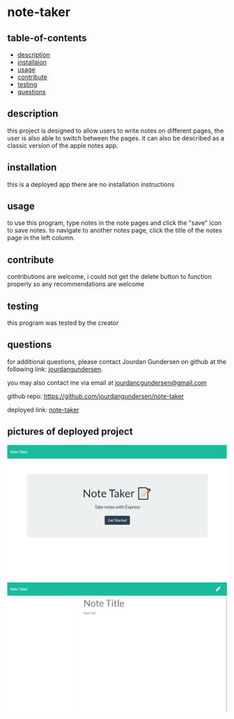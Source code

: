 # note-taker

## table-of-contents

- [description](#description)
- [installaion](#installation)
- [usage](#usage)
- [contribute](#contribute)
- [testing](#testing)
- [questions](#questions)

## description

this project is designed to allow users to write notes on different pages, the user is also able to switch between the pages. it can also be described as a classic version of the apple notes app.

## installation

this is a deployed app there are no installation instructions

## usage

to use this program, type notes in the note pages and click the "save" icon to save notes. to navigate to another notes page, click the title of the notes page in the left column.

## contribute

contributions are welcome, i could not get the delete button to function properly so any recommendations are welcome

## testing

this program was tested by the creator

## questions

for additional questions, please contact Jourdan Gundersen on github at the following link: [jourdangundersen](https://github.com/jourdangundersen).

you may also contact me via email at jourdancgundersen@gmail.com

github repo: https://github.com/jourdangundersen/note-taker

deployed link: [note-taker](https://note-taker-jcg.herokuapp.com/)

## pictures of deployed project

![](/public/assets/picture1.png)
![](/public/assets/picture2.png)
